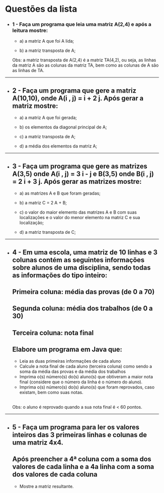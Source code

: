 # Questões da lista

- ### 1 - Faça um programa que leia uma matriz A(2,4) e após a leitura mostre:

    - a) a matriz A que foi A lida;

    - b) a matriz transposta de A;

    Obs:  a matriz transposta de A(2,4) é a matriz TA(4,2), ou seja, as linhas da matriz A são as colunas da matriz TA, bem como as colunas de A são as linhas de TA.
***
- ## 2 - Faça um programa que gere a matriz A(10,10), onde A(i , j) = i + 2 j. Após gerar a matriz mostre:
    - a) a matriz A que foi gerada;

    - b) os elementos da diagonal principal de A;

    - c) a matriz transposta de A;

    - d) a média dos elementos da matriz A;
***
- ## 3 - Faça um programa que gere as matrizes A(3,5) onde A(i , j) = 3 i - j e B(3,5) onde B(i , j) = 2 i + 3 j. Após gerar as matrizes mostre:

    - a) as matrizes A e B que foram geradas;

    - b) a matriz C = 2 A + B;

    - c) o valor do maior elemento das matrizes A e B com suas localizações e o valor do menor elemento na matriz C e sua localização;

    - d) a matriz transposta de C;

***
- ## 4 - Em uma escola, uma matriz de 10 linhas e 3 colunas contém as seguintes informações sobre alunos de uma disciplina, sendo todas as informações do tipo inteiro:

    ## Primeira coluna: média das provas (de 0 a 70)
    ## Segunda coluna: média dos trabalhos (de 0 a 30)
    ## Terceira coluna: nota final
    ## Elabore um programa em Java que:

    - Leia as duas primeiras informações de cada aluno
    - Calcule a nota final de cada aluno (terceira coluna) como sendo a soma da média das provas e da média dos trabalhos
    - Imprima o(s) número(s) do(s) aluno(s) que obtiveram a maior nota final (considere que o número da linha é o número do aluno).
    - Imprima o(s) número(s)  do(s) aluno(s) que foram reprovados, caso existam, bem como suas notas.
    <br>

    Obs: o aluno é reprovado quando a sua nota final é < 60 pontos.

***

- ## 5 - Faça um programa para ler os valores inteiros das 3 primeiras linhas e colunas de uma matriz 4x4.
    ## Após preencher a 4ª coluna com a soma dos valores de cada linha e a 4a linha com a soma dos valores de cada coluna
    
    - Mostre a matriz resultante.